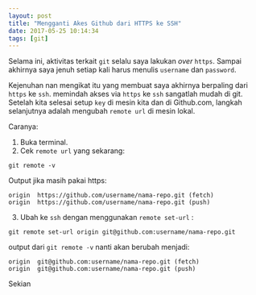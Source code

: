 ```yaml
---
layout: post
title: "Mengganti Akes Github dari HTTPS ke SSH"
date: 2017-05-25 10:14:34
tags: [git]
---
```

Selama ini, aktivitas terkait `git` selalu saya lakukan _over_ `https`. Sampai akhirnya saya jenuh setiap kali harus menulis `username` dan `password`.

Kejenuhan nan mengikat itu yang membuat saya akhirnya berpaling dari `https` ke `ssh`. memindah akses via `https` ke `ssh` sangatlah mudah di git. Setelah kita selesai setup `key` di mesin kita dan di Github.com, langkah selanjutnya adalah mengubah `remote url` di mesin lokal.

Caranya:
1. Buka terminal.
2. Cek `remote url` yang sekarang:
```
git remote -v
```
Output jika masih pakai https:
```
origin	https://github.com/username/nama-repo.git (fetch)
origin	https://github.com/username/nama-repo.git (push)
```

3. Ubah ke `ssh` dengan menggunakan `remote set-url` :
```
git remote set-url origin git@github.com:username/nama-repo.git
```
output dari `git remote -v` nanti akan berubah menjadi:
```
origin	git@github.com:username/nama-repo.git (fetch)
origin	git@github.com:username/nama-repo.git (push)
```


Sekian
